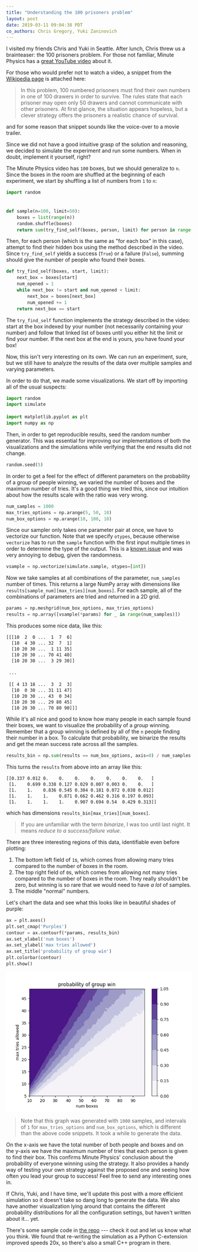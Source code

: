 ```yaml
---
title: "Understanding the 100 prisoners problem"
layout: post
date: 2019-03-11 09:04:38 PDT
co_authors: Chris Gregory, Yuki Zaninovich
---
```


I visited my friends Chris and Yuki in Seattle. After lunch, Chris threw us a
brainteaser: the 100 prisoners problem. For those not familiar, Minute Physics
has a [great YouTube video][minutephysics] about it.

[minutephysics]: https://www.youtube.com/watch?v=eivGlBKlK6M

For those who would prefer not to watch a video, a snippet from the [Wikipedia
page][wiki] is attached here:

> In this problem, 100 numbered prisoners must find their own numbers in one of
> 100 drawers in order to survive. The rules state that each prisoner may open
> only 50 drawers and cannot communicate with other prisoners. At first glance,
> the situation appears hopeless, but a clever strategy offers the prisoners a
> realistic chance of survival.

[wiki]: https://en.wikipedia.org/wiki/100_prisoners_problem

and for some reason that snippet sounds like the voice-over to a movie trailer.

Since we did not have a good intuitive grasp of the solution and reasoning, we
decided to simulate the experiment and run some numbers. When in doubt,
implement it yourself, right?

The Minute Physics video has `100` boxes, but we should generalize to `n`.
Since the boxes in the room are shuffled at the beginning of each experiment,
we start by shuffling a list of numbers from `1` to `n`:

```python
import random


def sample(n=100, limit=50):
    boxes = list(range(n))
    random.shuffle(boxes)
    return sum(try_find_self(boxes, person, limit) for person in range(n))
```

Then, for each person (which is the same as "for each box" in this case),
attempt to find their hidden box using the method described in the video. Since
`try_find_self` yields a success (`True`) or a failure (`False`), summing
should give the number of people who found their boxes.

```python
def try_find_self(boxes, start, limit):
    next_box = boxes[start]
    num_opened = 1
    while next_box != start and num_opened < limit:
        next_box = boxes[next_box]
        num_opened += 1
    return next_box == start
```

The `try_find_self` function implements the strategy described in the video:
start at the box indexed by your number (not necessarily containing your
number) and follow that linked list of boxes until you either hit the limit or
find your number. If the next box at the end is yours, you have found your box!

Now, this isn't very interesting on its own. We can run an experiment, sure,
but we still have to analyze the results of the data over multiple samples and
varying parameters.

In order to do that, we made some visualizations. We start off by importing all
of the usual suspects:

```python
import random
import simulate

import matplotlib.pyplot as plt
import numpy as np
```

Then, in order to get reproducible results, seed the random number generator.
This was essential for improving our implementations of both the visualizations
and the simulations while verifying that the end results did not change.

```python
random.seed(5)
```

In order to get a feel for the effect of different parameters on the
probability of a group of people winning, we varied the number of boxes and the
maximum number of tries. It's a good thing we tried this, since our intuition
about how the results scale with the ratio was very wrong.

```python
num_samples = 1000
max_tries_options = np.arange(5, 50, 10)
num_box_options = np.arange(10, 100, 10)
```

Since our sampler only takes one parameter pair at once, we have to vectorize
our function. Note that we specify `otypes`, because otherwise `vectorize` has
to run the `sample` function with the first input multiple times in order to
determine the type of the output. This is a [known issue][vectorize_issue] and
was very annoying to debug, given the randomness.

```python
vsample = np.vectorize(simulate.sample, otypes=[int])
```

[vectorize_issue]: https://github.com/numpy/numpy/issues/8758

Now we take samples at all combinations of the parameter, `num_samples` number
of times. This returns a large NumPy array with dimensions like
`results[sample_num][max_tries][num_boxes]`. For each sample, all of the
combinations of parameters are tried and returned in a 2D grid.

```python
params = np.meshgrid(num_box_options, max_tries_options)
results = np.array([vsample(*params) for _ in range(num_samples)])
```

This produces some nice data, like this:

```
[[[10  2  0 ...  1  7  6]
  [10  4 30 ... 32  7  1]
  [10 20 30 ...  1 11 35]
  [10 20 30 ... 70 41 40]
  [10 20 30 ...  3 29 30]]

 ...

 [[ 4 13 18 ...  3  2  3]
  [10  0 30 ... 31 11 47]
  [10 20 30 ... 43  0 34]
  [10 20 30 ... 29 80 45]
  [10 20 30 ... 70 80 90]]]
```

While it's all nice and good to know how many people in each sample found their
boxes, we want to visualize the probability of a <i>group</i> winning. Remember
that a group winning is defined by all of the `n` people finding their number
in a box. To calculate that probability, we binarize the results and get the
mean success rate across all the samples.

```python
results_bin = np.sum(results == num_box_options, axis=0) / num_samples
```

This turns the `results` from above into an array like this:

```
[[0.337 0.012 0.    0.    0.    0.    0.    0.    0.   ]
 [1.    0.699 0.338 0.127 0.029 0.007 0.003 0.    0.   ]
 [1.    1.    0.836 0.545 0.304 0.181 0.072 0.038 0.012]
 [1.    1.    1.    0.871 0.662 0.462 0.316 0.197 0.093]
 [1.    1.    1.    1.    0.907 0.694 0.54  0.429 0.313]]
```

which has dimensions `results_bin[max_tries][num_boxes]`.

> If you are unfamiliar with the term *binarize*, I was too until last night.
> It means *reduce to a success/failure value*.

There are three interesting regions of this data, identifiable even before
plotting:

1. The bottom left field of `1`s, which comes from allowing many tries compared
   to the number of boxes in the room.
2. The top right field of `0`s, which comes from allowing not many tries
   compared to the number of boxes in the room. They really shouldn't be zero,
   but winning is so rare that we would need to have <i>a lot</i> of samples.
3. The middle "normal" numbers.

Let's chart the data and see what this looks like in beautiful shades of
purple:

```python
ax = plt.axes()
plt.set_cmap('Purples')
contour = ax.contourf(*params, results_bin)
ax.set_xlabel('num boxes')
ax.set_ylabel('max tries allowed')
ax.set_title('probability of group win')
plt.colorbar(contour)
plt.show()
```

[![](/assets/img/prisoners.png)](/assets/img/prisoners.png)

> Note that this graph was generated with `1000` samples, and intervals of `1`
> for `max_tries_options` and `num_box_options`, which is different than the
> above code snippets.  It took a while to generate the data.

On the x-axis we have the total number of both people and boxes and on the
y-axis we have the maximum number of tries that each person is given to find
their box. This confirms Minute Physics' conclusion about the probability of
everyone winning using the strategy. It also provides a handy way of testing
your own strategy against the proposed one and seeing how often you lead your
group to success! Feel free to send any interesting ones in.

If Chris, Yuki, and I have time, we'll update this post with a more efficient
simulation so it doesn't take so dang long to generate the data. We also have
another visualization lying around that contains the different probability
distributions for all the configuration settings, but haven't written about
it... yet.

There's some sample code in [the repo][repo] --- check it out and let us know
what you think. We found that re-writing the simulation as a Python C-extension
improved speeds 20x, so there's also a small C++ program in there.

[repo]: https://github.com/tekknolagi/100prisoners/
